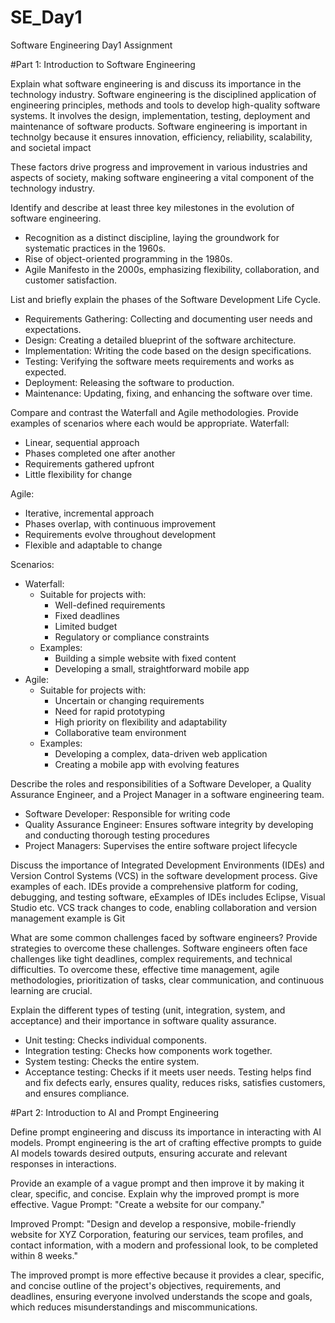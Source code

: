 # SE_Day1
Software Engineering Day1 Assignment

#Part 1: Introduction to Software Engineering

Explain what software engineering is and discuss its importance in the technology industry.
Software engineering is the disciplined application of engineering principles, methods and tools to develop high-quality software systems. It involves the design, implementation, testing, deployment and maintenance of software products. Software engineering is important in technolgy because it ensures innovation, efficiency, reliability, scalability, and societal impact

These factors drive progress and improvement in various industries and aspects of society, making software engineering a vital component of the technology industry.


Identify and describe at least three key milestones in the evolution of software engineering.
- Recognition as a distinct discipline, laying the groundwork for systematic practices in the 1960s.
- Rise of object-oriented programming in the 1980s.
- Agile Manifesto in the 2000s, emphasizing flexibility, collaboration, and customer satisfaction.


List and briefly explain the phases of the Software Development Life Cycle.
- Requirements Gathering: Collecting and documenting user needs and expectations.
- Design: Creating a detailed blueprint of the software architecture.
- Implementation: Writing the code based on the design specifications.
- Testing: Verifying the software meets requirements and works as expected.
- Deployment: Releasing the software to production.
- Maintenance: Updating, fixing, and enhancing the software over time.



Compare and contrast the Waterfall and Agile methodologies. Provide examples of scenarios where each would be appropriate.
Waterfall:

- Linear, sequential approach
- Phases completed one after another
- Requirements gathered upfront
- Little flexibility for change

Agile:

- Iterative, incremental approach
- Phases overlap, with continuous improvement
- Requirements evolve throughout development
- Flexible and adaptable to change

Scenarios:

- Waterfall:
    - Suitable for projects with:
        - Well-defined requirements
        - Fixed deadlines
        - Limited budget
        - Regulatory or compliance constraints
    - Examples:
        - Building a simple website with fixed content
        - Developing a small, straightforward mobile app
- Agile:
    - Suitable for projects with:
        - Uncertain or changing requirements
        - Need for rapid prototyping
        - High priority on flexibility and adaptability
        - Collaborative team environment
    - Examples:
        - Developing a complex, data-driven web application
        - Creating a mobile app with evolving features


Describe the roles and responsibilities of a Software Developer, a Quality Assurance Engineer, and a Project Manager in a software engineering team.
- Software Developer: Responsible for writing code
- Quality Assurance Engineer: Ensures software integrity by developing and conducting thorough testing procedures
- Project Managers: Supervises the entire software project lifecycle

Discuss the importance of Integrated Development Environments (IDEs) and Version Control Systems (VCS) in the software development process. Give examples of each.
IDEs provide a comprehensive platform for coding, debugging, and testing software, eExamples of IDEs includes Eclipse, Visual Studio etc.
VCS track changes to code, enabling collaboration and version management example is Git

What are some common challenges faced by software engineers? Provide strategies to overcome these challenges.
Software engineers often face challenges like tight deadlines, complex requirements, and technical difficulties. To overcome these, effective time management, agile methodologies, prioritization of tasks, clear communication, and continuous learning are crucial.

Explain the different types of testing (unit, integration, system, and acceptance) and their importance in software quality assurance.
- Unit testing: Checks individual components.
- Integration testing: Checks how components work together.
- System testing: Checks the entire system.
- Acceptance testing: Checks if it meets user needs.
Testing helps find and fix defects early, ensures quality, reduces risks, satisfies customers, and ensures compliance.

#Part 2: Introduction to AI and Prompt Engineering


Define prompt engineering and discuss its importance in interacting with AI models.
Prompt engineering is the art of crafting effective prompts to guide AI models towards desired outputs, ensuring accurate and relevant responses in interactions.

Provide an example of a vague prompt and then improve it by making it clear, specific, and concise. Explain why the improved prompt is more effective.
Vague Prompt:
"Create a website for our company."

Improved Prompt:
"Design and develop a responsive, mobile-friendly website for XYZ Corporation, featuring our services, team profiles, and contact information, with a modern and professional look, to be completed within 8 weeks."

The improved prompt is more effective because it provides a clear, specific, and concise outline of the project's objectives, requirements, and deadlines, ensuring everyone involved understands the scope and goals, which reduces misunderstandings and miscommunications.
